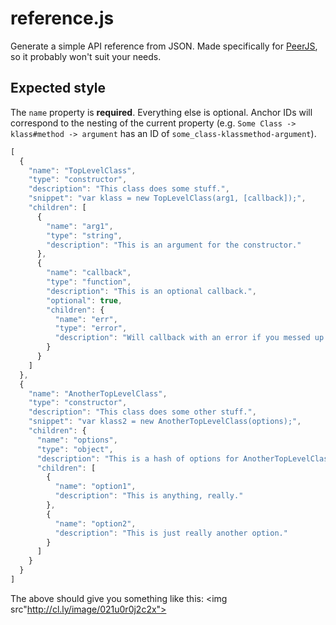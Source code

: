 # reference.js

Generate a simple API reference from JSON. Made specifically for
<a href="http://peerjs.com">PeerJS</a>, so it probably won't suit your needs.

## Expected style

The `name` property is **required**. Everything else is optional. Anchor IDs
will correspond to the nesting of the current property (e.g.
`Some Class -> klass#method -> argument` has an ID of
`some_class-klassmethod-argument`).

```javascript
[
  {
    "name": "TopLevelClass",
    "type": "constructor",
    "description": "This class does some stuff.",
    "snippet": "var klass = new TopLevelClass(arg1, [callback]);",
    "children": [
      {
        "name": "arg1",
        "type": "string",
        "description": "This is an argument for the constructor."
      },
      {
        "name": "callback",
        "type": "function",
        "description": "This is an optional callback.",
        "optional": true,
        "children": {
          "name": "err",
          "type": "error",
          "description": "Will callback with an error if you messed up."
        }
      }
    ]
  },
  {
    "name": "AnotherTopLevelClass",
    "type": "constructor",
    "description": "This class does some other stuff.",
    "snippet": "var klass2 = new AnotherTopLevelClass(options);",
    "children": {
      "name": "options",
      "type": "object",
      "description": "This is a hash of options for AnotherTopLevelClass.",
      "children": [
        {
          "name": "option1",
          "description": "This is anything, really."
        },
        {
          "name": "option2",
          "description": "This is just really another option."
        }
      ]
    }
  }
]
```

The above should give you something like this:
<img src"http://cl.ly/image/021u0r0j2c2x">
